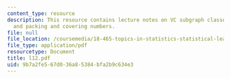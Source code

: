 ```yaml
---
content_type: resource
description: This resource contains lecture notes on VC subgraph classes of functions,
  and packing and covering numbers.
file: null
file_location: /coursemedia/18-465-topics-in-statistics-statistical-learning-theory-spring-2007/9b7a2fe567d036a85384bfa2b9c634e3_l12.pdf
file_type: application/pdf
resourcetype: Document
title: l12.pdf
uid: 9b7a2fe5-67d0-36a8-5384-bfa2b9c634e3
---
```

